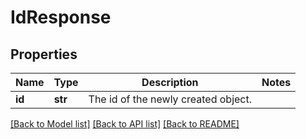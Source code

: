 # IdResponse

## Properties
Name | Type | Description | Notes
------------ | ------------- | ------------- | -------------
**id** | **str** | The id of the newly created object. | 

[[Back to Model list]](../README.md#documentation-for-models) [[Back to API list]](../README.md#documentation-for-api-endpoints) [[Back to README]](../README.md)

